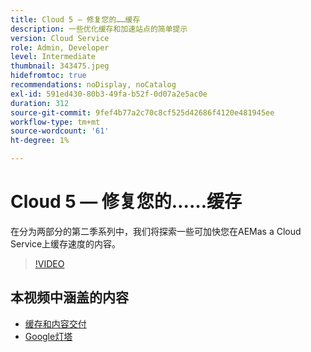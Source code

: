 ```yaml
---
title: Cloud 5 — 修复您的……缓存
description: 一些优化缓存和加速站点的简单提示
version: Cloud Service
role: Admin, Developer
level: Intermediate
thumbnail: 343475.jpeg
hidefromtoc: true
recommendations: noDisplay, noCatalog
exl-id: 591ed430-80b3-49fa-b52f-0d07a2e5ac0e
duration: 312
source-git-commit: 9fef4b77a2c70c8cf525d42686f4120e481945ee
workflow-type: tm+mt
source-wordcount: '61'
ht-degree: 1%

---
```


# Cloud 5 — 修复您的……缓存

在分为两部分的第二季系列中，我们将探索一些可加快您在AEMas a Cloud Service上缓存速度的内容。

>[!VIDEO](https://video.tv.adobe.com/v/343475?quality=12&learn=on)

## 本视频中涵盖的内容

+ [缓存和内容交付](https://experienceleague.adobe.com/docs/experience-manager-cloud-service/content/implementing/content-delivery/caching.html)
+ [Google灯塔](https://developers.google.com/web/tools/lighthouse)
